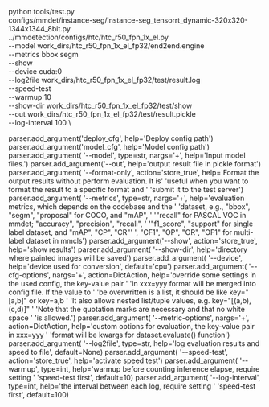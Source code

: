 
python tools/test.py \
configs/mmdet/instance-seg/instance-seg_tensorrt_dynamic-320x320-1344x1344_8bit.py \
../mmdetection/configs/htc/htc_r50_fpn_1x_el.py \
--model work_dirs/htc_r50_fpn_1x_el_fp32/end2end.engine \
--metrics bbox segm \
--show \
--device cuda:0 \
--log2file work_dirs/htc_r50_fpn_1x_el_fp32/test/result.log \
--speed-test \
--warmup 10 \
--show-dir work_dirs/htc_r50_fpn_1x_el_fp32/test/show \
--out work_dirs/htc_r50_fpn_1x_el_fp32/test/result.pickle \
--log-interval 100 \


 parser.add_argument('deploy_cfg', help='Deploy config path')
    parser.add_argument('model_cfg', help='Model config path')
    parser.add_argument(
        '--model', type=str, nargs='+', help='Input model files.')
    parser.add_argument('--out', help='output result file in pickle format')
    parser.add_argument(
        '--format-only',
        action='store_true',
        help='Format the output results without perform evaluation. It is'
        'useful when you want to format the result to a specific format and '
        'submit it to the test server')
    parser.add_argument(
        '--metrics',
        type=str,
        nargs='+',
        help='evaluation metrics, which depends on the codebase and the '
        'dataset, e.g., "bbox", "segm", "proposal" for COCO, and "mAP", '
        '"recall" for PASCAL VOC in mmdet; "accuracy", "precision", "recall", '
        '"f1_score", "support" for single label dataset, and "mAP", "CP", "CR"'
        ', "CF1", "OP", "OR", "OF1" for multi-label dataset in mmcls')
    parser.add_argument('--show', action='store_true', help='show results')
    parser.add_argument(
        '--show-dir', help='directory where painted images will be saved')
    parser.add_argument(
        '--device', help='device used for conversion', default='cpu')
    parser.add_argument(
        '--cfg-options',
        nargs='+',
        action=DictAction,
        help='override some settings in the used config, the key-value pair '
        'in xxx=yyy format will be merged into config file. If the value to '
        'be overwritten is a list, it should be like key="[a,b]" or key=a,b '
        'It also allows nested list/tuple values, e.g. key="[(a,b),(c,d)]" '
        'Note that the quotation marks are necessary and that no white space '
        'is allowed.')
    parser.add_argument(
        '--metric-options',
        nargs='+',
        action=DictAction,
        help='custom options for evaluation, the key-value pair in xxx=yyy '
        'format will be kwargs for dataset.evaluate() function')
    parser.add_argument(
        '--log2file',
        type=str,
        help='log evaluation results and speed to file',
        default=None)
    parser.add_argument(
        '--speed-test', action='store_true', help='activate speed test')
    parser.add_argument(
        '--warmup',
        type=int,
        help='warmup before counting inference elapse, require setting '
        'speed-test first',
        default=10)
    parser.add_argument(
        '--log-interval',
        type=int,
        help='the interval between each log, require setting '
        'speed-test first',
        default=100)